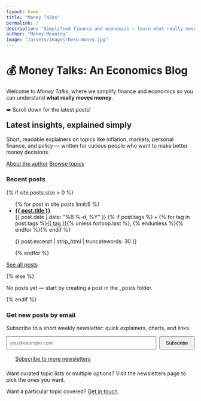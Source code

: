 ```yaml
---
layout: home
title: "Money Talks"
permalink: /
description: "Simplified finance and economics — learn what really moves money."
author: "Money-Meaning"
image: "/assets/images/hero-money.jpg"
---
```


# 💰 Money Talks: An Economics Blog

Welcome to *Money Talks*, where we simplify finance and economics so you can understand **what really moves money**.

➡️ Scroll down for the latest posts!

<section class="hero" aria-labelledby="hero-heading">
  <h2 id="hero-heading" style="margin-top:0;">Latest insights, explained simply</h2>
  <p>Short, readable explainers on topics like inflation, markets, personal finance, and policy — written for curious people who want to make better money decisions.</p>
  <p><a href="/about" class="btn">About the author</a> <a href="/tags" class="btn muted">Browse topics</a></p>
</section>

<section class="recent-posts">
  <h3>Recent posts</h3>
  {% if site.posts.size > 0 %}
    <ul class="post-list">
      {% for post in site.posts limit:6 %}
      <li class="post-item">
        <a href="{{ post.url | relative_url }}">
          <strong>{{ post.title }}</strong>
        </a>
        <div class="post-meta">
          <time datetime="{{ post.date | date_to_xmlschema }}">{{ post.date | date: "%B %-d, %Y" }}</time>
          {% if post.tags %} • <span class="tags">{% for tag in post.tags %}<a href="/tag/{{ tag | slugify }}/" class="tag">{{ tag }}</a>{% unless forloop.last %}, {% endunless %}{% endfor %}</span>{% endif %}
        </div>
        <p class="excerpt">{{ post.excerpt | strip_html | truncatewords: 30 }}</p>
      </li>
      {% endfor %}
    </ul>
    <p><a href="/blog" class="btn">See all posts</a></p>
  {% else %}
    <p>No posts yet — start by creating a post in the _posts folder.</p>
  {% endif %}
</section>

<!-- Optional: featured newsletter / CTA -->
<section class="cta">
  <h3>Get new posts by email</h3>
  <p>Subscribe to a short weekly newsletter: quick explainers, charts, and links.</p>
  <!-- Replace the action with your newsletters provider form -->
  <form action="https://example.com/subscribe" method="post" class="subscribe-form" style="display:flex; gap:0.5rem; align-items:center; flex-wrap:wrap;">
    <input type="email" name="email" placeholder="you@example.com" required style="flex:1; min-width:220px; padding:0.5rem;" />
    <button type="submit" class="btn primary" style="padding:0.5rem 1rem;">Subscribe</button>
    <!-- Secondary button linking to a newsletters directory / multi-subscribe page -->
    <a href="/newsletters" class="btn outline" style="margin-left:0.5rem; padding:0.5rem 1rem;">Subscribe to more newsletters</a>
  </form>
  <p style="margin-top:0.75rem;">Want curated topic lists or multiple options? Visit the newsletters page to pick the ones you want.</p>
</section>

<!-- Small site notes -->
<footer class="home-footer">
  <p>Want a particular topic covered? <a href="/contact">Get in touch</a>.</p>
</footer>